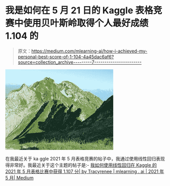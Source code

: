 # 我是如何在 5 月 21 日的 Kaggle 表格竞赛中使用贝叶斯岭取得个人最好成绩 1.104 的

> 原文：<https://medium.com/mlearning-ai/how-i-achieved-my-personal-best-score-of-1-104-4a45dac6af6?source=collection_archive---------7----------------------->

![](img/975b4f8aa9e2aa6cd4697b9bdcb95923.png)

在我最近关于 ka ggle 2021 年 5 月表格竞赛的帖子中，我通过使用线性回归表现得非常好。我最近关于这个主题的帖子是:- [我如何使用线性回归在 Kaggle 的 2021 年 5 月表格比赛中获得 1.107 分| by Tracyrenee | mlearning . ai | 2021 年 5 月| Medium](/mlearning-ai/how-i-used-linear-regression-to-score-1-107-on-kaggles-may-2021-tabular-competition-3b728d8a0009)